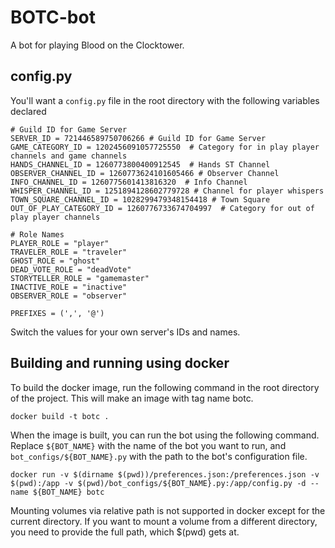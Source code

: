 # BOTC-bot
A bot for playing Blood on the Clocktower.

## config.py
You'll want a `config.py` file in the root directory with the following variables declared
```
# Guild ID for Game Server
SERVER_ID = 721446589750706266 # Guild ID for Game Server
GAME_CATEGORY_ID = 1202456091057725550  # Category for in play player channels and game channels
HANDS_CHANNEL_ID = 1260773800400912545  # Hands ST Channel
OBSERVER_CHANNEL_ID = 1260773624101605466 # Observer Channel
INFO_CHANNEL_ID = 1260775601413816320  # Info Channel
WHISPER_CHANNEL_ID = 1251894128602779728 # Channel for player whispers
TOWN_SQUARE_CHANNEL_ID = 1028299479348154418 # Town Square
OUT_OF_PLAY_CATEGORY_ID = 1260776733674704997  # Category for out of play player channels

# Role Names
PLAYER_ROLE = "player"
TRAVELER_ROLE = "traveler"
GHOST_ROLE = "ghost"
DEAD_VOTE_ROLE = "deadVote"
STORYTELLER_ROLE = "gamemaster"
INACTIVE_ROLE = "inactive"
OBSERVER_ROLE = "observer"

PREFIXES = (',', '@')
```
Switch the values for your own server's IDs and names.

## Building and running using docker
To build the docker image, run the following command in the root directory of the project. This will make an image with tag name botc.

```docker build -t botc .```

When the image is built, you can run the bot using the following command.
Replace `${BOT_NAME}` with the name of the bot you want to run, and `bot_configs/${BOT_NAME}.py` with the path to the bot's configuration file.

```docker run -v $(dirname $(pwd))/preferences.json:/preferences.json -v $(pwd):/app -v $(pwd)/bot_configs/${BOT_NAME}.py:/app/config.py -d --name ${BOT_NAME} botc```

Mounting volumes via relative path is not supported in docker except for the current directory. If you want to mount a volume from a different directory, you need to provide the full path, which $(pwd) gets at.
